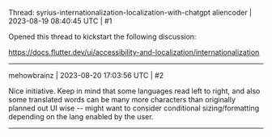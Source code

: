 Thread: syrius-internationalization-localization-with-chatgpt
aliencoder | 2023-08-19 08:40:45 UTC | #1

Opened this thread to kickstart the following discussion:

https://docs.flutter.dev/ui/accessibility-and-localization/internationalization

-------------------------

mehowbrainz | 2023-08-20 17:03:56 UTC | #2

Nice initiative. Keep in mind that some languages read left to right, and also some translated words can be many more characters than originally planned out UI wise -- might want to consider conditional sizing/formatting depending on the lang enabled by the user.

-------------------------


